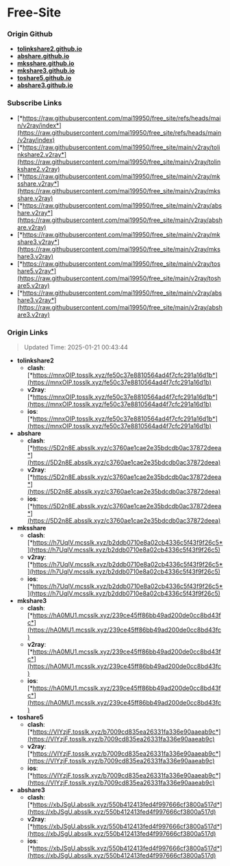 # Free-Site

### Origin Github

- [**tolinkshare2.github.io**](https://github.com/tolinkshare2/tolinkshare2.github.io)
- [**abshare.github.io**](https://github.com/abshare/abshare.github.io)
- [**mksshare.github.io**](https://github.com/mksshare/mksshare.github.io)
- [**mkshare3.github.io**](https://github.com/mkshare3/mkshare3.github.io)
- [**toshare5.github.io**](https://github.com/toshare5/toshare5.github.io)
- [**abshare3.github.io**](https://github.com/abshare3/abshare3.github.io)

### Subscribe Links

- [*https://raw.githubusercontent.com/mai19950/free_site/refs/heads/main/v2ray/index*](https://raw.githubusercontent.com/mai19950/free_site/refs/heads/main/v2ray/index)
- [*https://raw.githubusercontent.com/mai19950/free_site/main/v2ray/tolinkshare2.v2ray*](https://raw.githubusercontent.com/mai19950/free_site/main/v2ray/tolinkshare2.v2ray)
- [*https://raw.githubusercontent.com/mai19950/free_site/main/v2ray/mksshare.v2ray*](https://raw.githubusercontent.com/mai19950/free_site/main/v2ray/mksshare.v2ray)
- [*https://raw.githubusercontent.com/mai19950/free_site/main/v2ray/abshare.v2ray*](https://raw.githubusercontent.com/mai19950/free_site/main/v2ray/abshare.v2ray)
- [*https://raw.githubusercontent.com/mai19950/free_site/main/v2ray/mkshare3.v2ray*](https://raw.githubusercontent.com/mai19950/free_site/main/v2ray/mkshare3.v2ray)
- [*https://raw.githubusercontent.com/mai19950/free_site/main/v2ray/toshare5.v2ray*](https://raw.githubusercontent.com/mai19950/free_site/main/v2ray/toshare5.v2ray)
- [*https://raw.githubusercontent.com/mai19950/free_site/main/v2ray/abshare3.v2ray*](https://raw.githubusercontent.com/mai19950/free_site/main/v2ray/abshare3.v2ray)

### Origin Links

> Updated Time: 2025-01-21 00:43:44

- **tolinkshare2**
  - **clash**: [*https://mnxOIP.tosslk.xyz/fe50c37e8810564ad4f7cfc291a16d1b*](https://mnxOIP.tosslk.xyz/fe50c37e8810564ad4f7cfc291a16d1b)
  - **v2ray**: [*https://mnxOIP.tosslk.xyz/fe50c37e8810564ad4f7cfc291a16d1b*](https://mnxOIP.tosslk.xyz/fe50c37e8810564ad4f7cfc291a16d1b)
  - **ios**: [*https://mnxOIP.tosslk.xyz/fe50c37e8810564ad4f7cfc291a16d1b*](https://mnxOIP.tosslk.xyz/fe50c37e8810564ad4f7cfc291a16d1b)
- **abshare**
  - **clash**: [*https://5D2n8E.absslk.xyz/c3760ae1cae2e35bdcdb0ac37872deea*](https://5D2n8E.absslk.xyz/c3760ae1cae2e35bdcdb0ac37872deea)
  - **v2ray**: [*https://5D2n8E.absslk.xyz/c3760ae1cae2e35bdcdb0ac37872deea*](https://5D2n8E.absslk.xyz/c3760ae1cae2e35bdcdb0ac37872deea)
  - **ios**: [*https://5D2n8E.absslk.xyz/c3760ae1cae2e35bdcdb0ac37872deea*](https://5D2n8E.absslk.xyz/c3760ae1cae2e35bdcdb0ac37872deea)
- **mksshare**
  - **clash**: [*https://h7UqlV.mcsslk.xyz/b2ddb0710e8a02cb4336c5f43f9f26c5*](https://h7UqlV.mcsslk.xyz/b2ddb0710e8a02cb4336c5f43f9f26c5)
  - **v2ray**: [*https://h7UqlV.mcsslk.xyz/b2ddb0710e8a02cb4336c5f43f9f26c5*](https://h7UqlV.mcsslk.xyz/b2ddb0710e8a02cb4336c5f43f9f26c5)
  - **ios**: [*https://h7UqlV.mcsslk.xyz/b2ddb0710e8a02cb4336c5f43f9f26c5*](https://h7UqlV.mcsslk.xyz/b2ddb0710e8a02cb4336c5f43f9f26c5)
- **mkshare3**
  - **clash**: [*https://hA0MU1.mcsslk.xyz/239ce45ff86bb49ad200de0cc8bd43fc*](https://hA0MU1.mcsslk.xyz/239ce45ff86bb49ad200de0cc8bd43fc)
  - **v2ray**: [*https://hA0MU1.mcsslk.xyz/239ce45ff86bb49ad200de0cc8bd43fc*](https://hA0MU1.mcsslk.xyz/239ce45ff86bb49ad200de0cc8bd43fc)
  - **ios**: [*https://hA0MU1.mcsslk.xyz/239ce45ff86bb49ad200de0cc8bd43fc*](https://hA0MU1.mcsslk.xyz/239ce45ff86bb49ad200de0cc8bd43fc)
- **toshare5**
  - **clash**: [*https://VIYzjF.tosslk.xyz/b7009cd835ea26331fa336e90aaeab9c*](https://VIYzjF.tosslk.xyz/b7009cd835ea26331fa336e90aaeab9c)
  - **v2ray**: [*https://VIYzjF.tosslk.xyz/b7009cd835ea26331fa336e90aaeab9c*](https://VIYzjF.tosslk.xyz/b7009cd835ea26331fa336e90aaeab9c)
  - **ios**: [*https://VIYzjF.tosslk.xyz/b7009cd835ea26331fa336e90aaeab9c*](https://VIYzjF.tosslk.xyz/b7009cd835ea26331fa336e90aaeab9c)
- **abshare3**
  - **clash**: [*https://xbJSgU.absslk.xyz/550b412413fed4f997666cf3800a517d*](https://xbJSgU.absslk.xyz/550b412413fed4f997666cf3800a517d)
  - **v2ray**: [*https://xbJSgU.absslk.xyz/550b412413fed4f997666cf3800a517d*](https://xbJSgU.absslk.xyz/550b412413fed4f997666cf3800a517d)
  - **ios**: [*https://xbJSgU.absslk.xyz/550b412413fed4f997666cf3800a517d*](https://xbJSgU.absslk.xyz/550b412413fed4f997666cf3800a517d)
